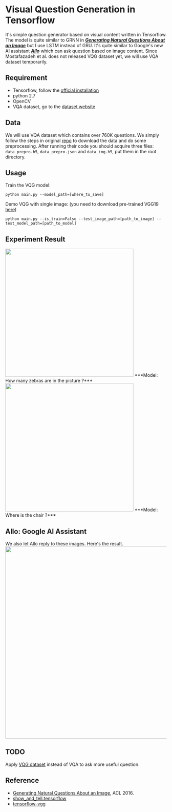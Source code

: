 # Visual Question Generation in Tensorflow
It's simple question generator based on visual content written in Tensorflow. The model is quite similar to GRNN in ***[Generating Natural Questions About an Image](https://arxiv.org/abs/1603.06059)*** but I use LSTM instead of GRU. It's quite similar to Google's new AI assistant [***Allo***](https://play.google.com/store/apps/details?id=com.google.android.apps.fireball&hl=zh_HK) which can ask question based on image content. Since Mostafazadeh et al. does not released VQG dataset yet, we will use VQA dataset temporarily.

## Requirement
- Tensorflow, follow the [official installation](https://www.tensorflow.org/versions/r0.10/get_started/os_setup.html#download-and-setup)
- python 2.7
- OpenCV
- VQA  dataset, go to the [dataset website](http://www.visualqa.org)

## Data
We will use VQA dataset which contains over 760K questions. We simply follow the steps in original [repo](https://github.com/VT-vision-lab/VQA_LSTM_CNN) to download the data and do some preprocessing. After running their code you
should acquire three files: ```data_prepro.h5```, ```data_prepro.json``` and ```data_img.h5```, put them in the root directory.

## Usage 
Train the VQG model:
```
python main.py --model_path=[where_to_save]
```
Demo VQG with single image: (you need to download pre-trained VGG19 [here](https://github.com/machrisaa/tensorflow-vgg))
```
python main.py --is_train=False --test_image_path=[path_to_image] --test_model_path=[path_to_model]
```


## Experiment Result

<img src="https://github.com/JamesChuanggg/VQG/blob/master/assets/demo.jpg?raw=true" width="400">    
***Model: How many zebras are in the picture ?***

<img src="https://github.com/JamesChuanggg/VQG/blob/master/assets/demo2.jpg?raw=true" width="400">     
***Model: Where is the chair ?***

## Allo: Google AI Assistant
We also let Allo reply to these images. Here's the result.        
<img src="https://github.com/JamesChuanggg/VQG/blob/master/assets/allo.png?raw=true" width="600">

## TODO
Apply [VQG dataset](https://arxiv.org/abs/1603.06059) instead of VQA to ask more useful question. 

## Reference
- [Generating Natural Questions About an Image](https://arxiv.org/abs/1603.06059), ACL 2016.
- [show_and_tell.tensorflow](https://github.com/jazzsaxmafia/show_and_tell.tensorflow)
- [tensorflow-vgg](https://github.com/machrisaa/tensorflow-vgg)
